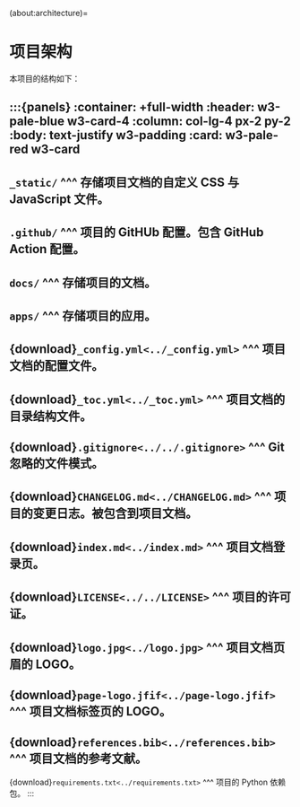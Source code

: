 (about:architecture)=
# 项目架构

本项目的结构如下：

:::{panels}
:container: +full-width
:header: w3-pale-blue w3-card-4 
:column: col-lg-4 px-2 py-2
:body: text-justify w3-padding
:card: w3-pale-red w3-card
---
`_static/`
^^^
存储**项目文档**的自定义 CSS 与 JavaScript 文件。
---
`.github/`
^^^
项目的 GitHUb 配置。包含 GitHub Action 配置。
---
`docs/`
^^^
存储项目的文档。
---
`apps/`
^^^
存储项目的应用。
---
{download}`_config.yml<../_config.yml>`
^^^
**项目文档**的配置文件。
---
{download}`_toc.yml<../_toc.yml>`
^^^
**项目文档**的目录结构文件。
---
{download}`.gitignore<../../.gitignore>`
^^^
Git 忽略的文件模式。
---
{download}`CHANGELOG.md<../CHANGELOG.md>`
^^^
项目的变更日志。被包含到**项目文档**。
---
{download}`index.md<../index.md>`
^^^
**项目文档**登录页。
---
{download}`LICENSE<../../LICENSE>`
^^^
项目的许可证。
---
{download}`logo.jpg<../logo.jpg>`
^^^
**项目文档**页眉的 LOGO。
---
{download}`page-logo.jfif<../page-logo.jfif>`
^^^
**项目文档**标签页的 LOGO。
---
{download}`references.bib<../references.bib>`
^^^
**项目文档**的参考文献。
---
{download}`requirements.txt<../requirements.txt>`
^^^
项目的 Python 依赖包。
:::
